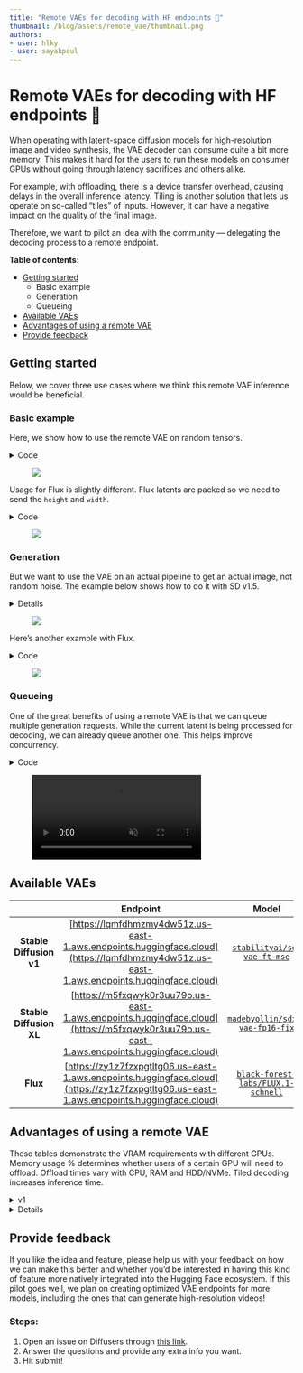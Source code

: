 ```yaml
---
title: "Remote VAEs for decoding with HF endpoints 🤗"
thumbnail: /blog/assets/remote_vae/thumbnail.png
authors:
- user: hlky
- user: sayakpaul
---
```


# Remote VAEs for decoding with HF endpoints 🤗

When operating with latent-space diffusion models for high-resolution image and video synthesis, the VAE decoder can consume quite a bit more memory. This makes it hard for the users to run these models on consumer GPUs without going through latency sacrifices and others alike. 

For example, with offloading, there is a device transfer overhead, causing delays in the overall inference latency. Tiling is another solution that lets us operate on so-called “tiles” of inputs. However, it can have a negative impact on the quality of the final image. 

Therefore, we want to pilot an idea with the community — delegating the decoding process to a remote endpoint. 

**Table of contents**:

- [Getting started](#getting-started)
    - Basic example
    - Generation
    - Queueing
- [Available VAEs](#available-vaes)
- [Advantages of using a remote VAE](#advantages-of-using-a-remote-vae)
- [Provide feedback](#provide-feedback)

## Getting started

Below, we cover three use cases where we think this remote VAE inference would be beneficial.

### Basic example

Here, we show how to use the remote VAE on random tensors.

<details><summary>Code</summary>
<p>

```python
import io
import requests
import torch
from base64 import b64encode
from PIL import Image
from safetensors.torch import _tobytes

ENDPOINT = "https://lqmfdhmzmy4dw51z.us-east-1.aws.endpoints.huggingface.cloud/"

def remote_decode(latent: torch.Tensor) -> Image.Image:
    shape = list(latent.shape)
    dtype = str(latent.dtype).split(".")[-1]
    tensor_data = b64encode(_tobytes(latent, "inputs")).decode("utf-8")
    parameters = {"shape": shape, "dtype": dtype}
    data = {"inputs": tensor_data, "parameters": parameters}
    headers = {"Content-Type": "application/json", "Accept": "image/jpeg"}
    response = requests.post(ENDPOINT, json=data, headers=headers)
    if not response.ok:
        raise RuntimeError(response.json())
    image = Image.open(io.BytesIO(response.content))
    return image

image = remote_decode(torch.randn([1, 4, 64, 64]))
```

</p>
</details>

<figure class="image flex flex-col items-center text-center m-0 w-full">
<img src="https://huggingface.co/datasets/huggingface/documentation-images/resolve/main/blog/remote_vae/output.png"/>
</figure>

Usage for Flux is slightly different. Flux latents are packed so we need to send the `height` and `width`.

<details><summary>Code</summary>
<p>

```python
import io
import requests
import torch
from base64 import b64encode
from PIL import Image
from safetensors.torch import _tobytes

ENDPOINT = "https://zy1z7fzxpgtltg06.us-east-1.aws.endpoints.huggingface.cloud"

def remote_decode(latent: torch.Tensor, height: int, width: int) -> Image.Image:
    shape = list(latent.shape)
    dtype = str(latent.dtype).split(".")[-1]
    tensor_data = b64encode(_tobytes(latent, "inputs")).decode("utf-8")
    parameters = {"shape": shape, "dtype": dtype, "height": height, "width": width}
    data = {"inputs": tensor_data, "parameters": parameters}
    headers = {"Content-Type": "application/json", "Accept": "image/jpeg"}
    response = requests.post(ENDPOINT, json=data, headers=headers)
    if not response.ok:
        raise RuntimeError(response.json())
    image = Image.open(io.BytesIO(response.content))
    return image

image = remote_decode(torch.randn([1, 4096, 64]), height=1024, width=1024)

```

</p>
</details>

<figure class="image flex flex-col items-center text-center m-0 w-full">
<img src="https://huggingface.co/datasets/huggingface/documentation-images/resolve/main/blog/remote_vae/flux_random_latent.png"/>
</figure>

### Generation

But we want to use the VAE on an actual pipeline to get an actual image, not random noise. The example below shows how to do it with SD v1.5. 

<details><summary>Details</summary>
<p>

```python
from diffusers import StableDiffusionPipeline
import io
import requests
import torch
from base64 import b64encode
from PIL import Image
from safetensors.torch import _tobytes

ENDPOINT = "https://lqmfdhmzmy4dw51z.us-east-1.aws.endpoints.huggingface.cloud/"

def remote_decode(latent: torch.Tensor) -> Image.Image:
    shape = list(latent.shape)
    dtype = str(latent.dtype).split(".")[-1]
    tensor_data = b64encode(_tobytes(latent, "inputs")).decode("utf-8")
    parameters = {"shape": shape, "dtype": dtype}
    data = {"inputs": tensor_data, "parameters": parameters}
    headers = {"Content-Type": "application/json", "Accept": "image/jpeg"}
    response = requests.post(ENDPOINT, json=data, headers=headers)
    if not response.ok:
        raise RuntimeError(response.json())
    image = Image.open(io.BytesIO(response.content))
    return image

pipe = StableDiffusionPipeline.from_pretrained(
    "stable-diffusion-v1-5/stable-diffusion-v1-5",
    torch_dtype=torch.float16,
    variant="fp16",
    vae=None,
).to("cuda")

prompt = "Strawberry ice cream, in a stylish modern glass, coconut, splashing milk cream and honey, in a gradient purple background, fluid motion, dynamic movement, cinematic lighting, Mysterious"

latent = pipe(
    prompt=prompt,
    output_type="latent",
).images
image = remote_decode(latent)
image.save("test.jpg")

```

</p>
</details>

<figure class="image flex flex-col items-center text-center m-0 w-full">
<img src="https://huggingface.co/datasets/huggingface/documentation-images/resolve/main/blog/remote_vae/test.jpg"/>
</figure>

Here’s another example with Flux.

<details><summary>Code</summary>
<p>

```python
from diffusers import FluxPipeline
import io
import requests
import torch
from base64 import b64encode
from PIL import Image
from safetensors.torch import _tobytes

ENDPOINT = "https://zy1z7fzxpgtltg06.us-east-1.aws.endpoints.huggingface.cloud"

def remote_decode(latent: torch.Tensor, height: int, width: int) -> Image.Image:
    shape = list(latent.shape)
    dtype = str(latent.dtype).split(".")[-1]
    tensor_data = b64encode(_tobytes(latent, "inputs")).decode("utf-8")
    parameters = {"shape": shape, "dtype": dtype, "height": height, "width": width}
    data = {"inputs": tensor_data, "parameters": parameters}
    headers = {"Content-Type": "application/json", "Accept": "image/jpeg"}
    response = requests.post(ENDPOINT, json=data, headers=headers)
    if not response.ok:
        raise RuntimeError(response.json())
    image = Image.open(io.BytesIO(response.content))
    return image

pipe = FluxPipeline.from_pretrained(
    "black-forest-labs/FLUX.1-schnell",
    torch_dtype=torch.bfloat16,
    vae=None,
).to("cuda")

prompt = "Strawberry ice cream, in a stylish modern glass, coconut, splashing milk cream and honey, in a gradient purple background, fluid motion, dynamic movement, cinematic lighting, Mysterious"

latent = pipe(
    prompt=prompt,
    guidance_scale=0.0,
    num_inference_steps=4,
    output_type="latent",
).images
image = remote_decode(latent, height=1024, width=1024)
image.save("test.jpg")
```

</p>
</details>

<figure class="image flex flex-col items-center text-center m-0 w-full">
<img src="https://huggingface.co/datasets/huggingface/documentation-images/resolve/main/blog/remote_vae/test_1.jpg"/>
</figure>

### Queueing

One of the great benefits of using a remote VAE is that we can queue multiple generation requests. While the current latent is being processed for decoding, we can already queue another one. This helps improve concurrency. 


<details><summary>Code</summary>
<p>

```python
import io
import queue
import requests
import threading
import torch
from base64 import b64encode
from IPython.display import display
from PIL import Image
from safetensors.torch import _tobytes
from diffusers import StableDiffusionPipeline

ENDPOINT = "https://lqmfdhmzmy4dw51z.us-east-1.aws.endpoints.huggingface.cloud"

def remote_decode(latent: torch.Tensor) -> Image.Image:
    shape = list(latent.shape)
    dtype = str(latent.dtype).split(".")[-1]
    tensor_data = b64encode(_tobytes(latent, "inputs")).decode("utf-8")
    parameters = {"shape": shape, "dtype": dtype}
    data = {"inputs": tensor_data, "parameters": parameters}
    headers = {"Content-Type": "application/json", "Accept": "image/jpeg"}
    response = requests.post(ENDPOINT, json=data, headers=headers)
    return Image.open(io.BytesIO(response.content))

def decode_worker(q: queue.Queue):
    while True:
        item = q.get()
        if item is None:
            break
        image = remote_decode(latent=item)
        display(image)
        q.task_done()

q = queue.Queue()
thread = threading.Thread(target=decode_worker, args=(q,), daemon=True)
thread.start()

def decode(latent: torch.Tensor):
    q.put(latent)

prompts = [
    "Blueberry ice cream, in a stylish modern glass , ice cubes, nuts, mint leaves, splashing milk cream, in a gradient purple background, fluid motion, dynamic movement, cinematic lighting, Mysterious",
    "Lemonade in a glass, mint leaves, in an aqua and white background, flowers, ice cubes, halo, fluid motion, dynamic movement, soft lighting, digital painting, rule of third's composition, Art by Greg rutkowski, Coby whitmore",
    "Comic book art, beautiful, vintage, pastel neon colors, extremely detailed pupils, delicate features, light on face, slight smile, Artgerm, Mary Blair, Edmund Dulac, long dark locks, bangs, glowing, fashionable style, fairytale ambience, hot pink.",
    "Masterpiece, vanilla cone ice cream garnished with chocolate syrup, crushed nuts, choco flakes, in a brown background, gold, cinematic lighting, Art by WLOP",
    "A bowl of milk, falling cornflakes, berries, blueberries, in a white background, soft lighting, intricate details, rule of third's, octane render, volumetric lighting",
    "Cold Coffee with cream, crushed almonds, in a glass, choco flakes, ice cubes, wet, in a wooden background, cinematic lighting, hyper realistic painting, art by Carne Griffiths, octane render, volumetric lighting, fluid motion, dynamic movement, muted colors,",
]

pipe = StableDiffusionPipeline.from_pretrained(
    "Lykon/dreamshaper-8",
    torch_dtype=torch.float16,
    vae=None,
).to("cuda")

pipe.unet = pipe.unet.to(memory_format=torch.channels_last)
pipe.unet = torch.compile(pipe.unet, mode="reduce-overhead", fullgraph=True)

_ = pipe(
    prompt=prompts[0],
    output_type="latent",
)

for prompt in prompts:
    latent = pipe(
        prompt=prompt,
        output_type="latent",
    ).images
    decode(latent)

q.put(None)
thread.join()
```

</p>
</details>


<figure class="image flex flex-col items-center text-center m-0 w-full">
   <video
      alt="queue.mp4"
      autoplay loop autobuffer muted playsinline
    >
    <source src="https://huggingface.co/datasets/huggingface/documentation-images/resolve/main/blog/remote_vae/queue.mp4" type="video/mp4">
  </video>
</figure>


## Available VAEs

|   | **Endpoint** | **Model** |
|:-:|:-----------:|:--------:|
| **Stable Diffusion v1** | [https://lqmfdhmzmy4dw51z.us-east-1.aws.endpoints.huggingface.cloud](https://lqmfdhmzmy4dw51z.us-east-1.aws.endpoints.huggingface.cloud) | [`stabilityai/sd-vae-ft-mse`](https://hf.co/stabilityai/sd-vae-ft-mse) |
| **Stable Diffusion XL** | [https://m5fxqwyk0r3uu79o.us-east-1.aws.endpoints.huggingface.cloud](https://m5fxqwyk0r3uu79o.us-east-1.aws.endpoints.huggingface.cloud) | [`madebyollin/sdxl-vae-fp16-fix`](https://hf.co/madebyollin/sdxl-vae-fp16-fix) |
| **Flux** | [https://zy1z7fzxpgtltg06.us-east-1.aws.endpoints.huggingface.cloud](https://zy1z7fzxpgtltg06.us-east-1.aws.endpoints.huggingface.cloud) | [`black-forest-labs/FLUX.1-schnell`](https://hf.co/black-forest-labs/FLUX.1-schnell) |


## Advantages of using a remote VAE

These tables demonstrate the VRAM requirements with different GPUs. Memory usage % determines whether users of a certain GPU will need to offload. Offload times vary with CPU, RAM and HDD/NVMe. Tiled decoding increases inference time.

<details><summary>v1</summary>
<p>

| GPU | Resolution | Time (seconds) | Memory (%) | Tiled Time (secs) | Tiled Memory (%) |
| --- | --- | --- | --- | --- | --- |
| NVIDIA GeForce RTX 4090 | 512x512 | 0.031 | 5.60% | 0.031 (0%) | 5.60% |
| NVIDIA GeForce RTX 4090 | 1024x1024 | 0.148 | 20.00% | 0.301 (+103%) | 5.60% |
| NVIDIA GeForce RTX 4080 | 512x512 | 0.05 | 8.40% | 0.050 (0%) | 8.40% |
| NVIDIA GeForce RTX 4080 | 1024x1024 | 0.224 | 30.00% | 0.356 (+59%) | 8.40% |
| NVIDIA GeForce RTX 4070 Ti | 512x512 | 0.066 | 11.30% | 0.066 (0%) | 11.30% |
| NVIDIA GeForce RTX 4070 Ti | 1024x1024 | 0.284 | 40.50% | 0.454 (+60%) | 11.40% |
| NVIDIA GeForce RTX 3090 | 512x512 | 0.062 | 5.20% | 0.062 (0%) | 5.20% |
| NVIDIA GeForce RTX 3090 | 1024x1024 | 0.253 | 18.50% | 0.464 (+83%) | 5.20% |
| NVIDIA GeForce RTX 3080 | 512x512 | 0.07 | 12.80% | 0.070 (0%) | 12.80% |
| NVIDIA GeForce RTX 3080 | 1024x1024 | 0.286 | 45.30% | 0.466 (+63%) | 12.90% |
| NVIDIA GeForce RTX 3070 | 512x512 | 0.102 | 15.90% | 0.102 (0%) | 15.90% |
| NVIDIA GeForce RTX 3070 | 1024x1024 | 0.421 | 56.30% | 0.746 (+77%) | 16.00% |

</p>
</details>

<details><summary>Details</summary>
<p>

| GPU | Resolution | Time (seconds) | Memory Consumed (%) | Tiled Time (seconds) | Tiled Memory (%) |
| --- | --- | --- | --- | --- | --- |
| NVIDIA GeForce RTX 4090 | 512x512 | 0.057 | 10.00% | 0.057 (0%) | 10.00% |
| NVIDIA GeForce RTX 4090 | 1024x1024 | 0.256 | 35.50% | 0.257 (+0.4%) | 35.50% |
| NVIDIA GeForce RTX 4080 | 512x512 | 0.092 | 15.00% | 0.092 (0%) | 15.00% |
| NVIDIA GeForce RTX 4080 | 1024x1024 | 0.406 | 53.30% | 0.406 (0%) | 53.30% |
| NVIDIA GeForce RTX 4070 Ti | 512x512 | 0.121 | 20.20% | 0.120 (-0.8%) | 20.20% |
| NVIDIA GeForce RTX 4070 Ti | 1024x1024 | 0.519 | 72.00% | 0.519 (0%) | 72.00% |
| NVIDIA GeForce RTX 3090 | 512x512 | 0.107 | 10.50% | 0.107 (0%) | 10.50% |
| NVIDIA GeForce RTX 3090 | 1024x1024 | 0.459 | 38.00% | 0.460 (+0.2%) | 38.00% |
| NVIDIA GeForce RTX 3080 | 512x512 | 0.121 | 25.60% | 0.121 (0%) | 25.60% |
| NVIDIA GeForce RTX 3080 | 1024x1024 | 0.524 | 93.00% | 0.524 (0%) | 93.00% |
| NVIDIA GeForce RTX 3070 | 512x512 | 0.183 | 31.80% | 0.183 (0%) | 31.80% |
| NVIDIA GeForce RTX 3070 | 1024x1024 | 0.794 | 96.40% | 0.794 (0%) | 96.40% |

</p>
</details>

## Provide feedback

If you like the idea and feature, please help us with your feedback on how we can make this better and whether you’d be interested in having this kind of feature more natively integrated into the Hugging Face ecosystem. If this pilot goes well, we plan on creating optimized VAE endpoints for more models, including the ones that can generate high-resolution videos!

### Steps:

1. Open an issue on Diffusers through [this link](https://github.com/huggingface/diffusers/issues/new?template=remote-vae-pilot-feedback.yml). 
2. Answer the questions and provide any extra info you want. 
3. Hit submit!
